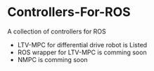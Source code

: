 # Controllers-For-ROS
A collection of controllers for ROS



- LTV-MPC for differential drive robot is Listed
- ROS wrapper for LTV-MPC  is comming soon
- NMPC is comming soon